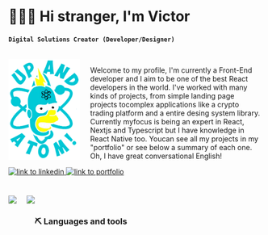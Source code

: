 # 👨🏼‍🚀 Hi stranger, I'm Victor

**`Digital Solutions Creator (Developer/Designer)`**

</br>
<img 
  src="assets/Atom.png" 
  height="200px" 
  alt="logo atom" 
  align="left" 
  style="margin-right: 20px"
/>

Welcome to my profile, I'm currently a Front-End developer and I aim to be one of the best React  developers in the world. I've worked with many kinds of projects, from simple landing page projects tocomplex applications like a crypto trading platform and a entire desing system library. Currently myfocus is being an expert in React, Nextjs and Typescript but I have knowledge in React Native too. Youcan see all my projects in my "portfolio" or see below a summary of each one. Oh, I have great conversational English!

<p align="left">
  <a href="https://www.linkedin.com/in/victormarquessantos/">
    <img src="https://custom-icon-badges.demolab.com/badge/-Contact%20Me-blue?style=for-the-badge&logoColor=white&logo=codespaces" alt="link to linkedin"/>
  </a>
  <a href="">
    <img src="https://custom-icon-badges.demolab.com/badge/-portfolio-red?style=for-the-badge&logo=trophy&logoColor=white" alt="link to portfolio"/>
  </a>
</p>


#

 <img 
  align="left" 
  height="150px"
  src="https://github-readme-stats.vercel.app/api?username=victormarques98&show_icons=true&theme=radical"
  style="margin-right: 20px"
 />

<img 
  align="left" 
  height="150px"
  src="https://github-readme-stats.vercel.app/api/top-langs/?username=victormarques98&layout=compact"
 />

</br>

### ⛏️ Languages and tools

